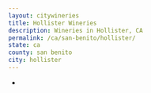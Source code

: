 ```yaml
---
layout: citywineries
title: Hollister Wineries
description: Wineries in Hollister, CA
permalink: /ca/san-benito/hollister/
state: ca
county: san benito
city: hollister
---
```

-
